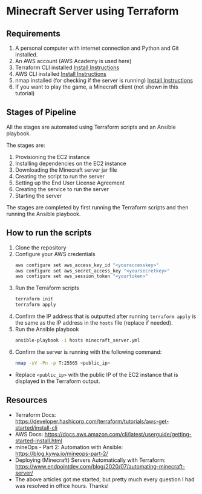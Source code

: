 # Minecraft Server using Terraform

## Requirements
1. A personal computer with internet connection and Python and Git installed.
2. An AWS account (AWS Academy is used here)
3. Terraform CLI installed [Install Instructions](https://learn.hashicorp.com/tutorials/terraform/install-cli)
4. AWS CLI installed [Install Instructions](https://docs.aws.amazon.com/cli/latest/userguide/getting-started-install.html)
5. nmap installed (for checking if the server is running) [Install Instructions](https://nmap.org/download)
6. If you want to play the game, a Minecraft client (not shown in this tutorial)

## Stages of Pipeline
All the stages are automated using Terraform scripts and an Ansible playbook.
 
The stages are:
1. Provisioning the EC2 instance
2. Installing dependencies on the EC2 instance
3. Downloading the Minecraft server jar file
4. Creating the script to run the server
5. Setting up the End User License Agreement
6. Creating the service to run the server
7. Starting the server

The stages are completed by first running the Terraform scripts and then running the Ansible playbook.


## How to run the scripts
1. Clone the repository
2. Configure your AWS credentials
    ```bash
    aws configure set aws_access_key_id "<youraccesskey>"
    aws configure set aws_secret_access_key "<yoursecretkey>"
    aws configure set aws_session_token "<yourtoken>"
    ```
3. Run the Terraform scripts
    ```bash
    terraform init
    terraform apply
    ```
4. Confirm the IP address that is outputted after running `terraform apply` is the same as the IP address in the `hosts` file (replace if needed).
5. Run the Ansible playbook
    ```bash
    ansible-playbook -i hosts minecraft_server.yml
    ```
6. Confirm the server is running with the following command:
      ```bash
      nmap -sV -Pn -p T:25565 <public_ip>
      ```
  - Replace `<public_ip>` with the public IP of the EC2 instance that is displayed in the Terraform output.


## Resources
- Terraform Docs: https://developer.hashicorp.com/terraform/tutorials/aws-get-started/install-cli
- AWS Docs: https://docs.aws.amazon.com/cli/latest/userguide/getting-started-install.html
- mineOps - Part 2: Automation with Ansible: https://blog.kywa.io/mineops-part-2/
- Deploying (Minecraft) Servers Automatically with Terraform: https://www.endpointdev.com/blog/2020/07/automating-minecraft-server/
- The above articles got me started, but pretty much every question I had was resolved in office hours. Thanks!


